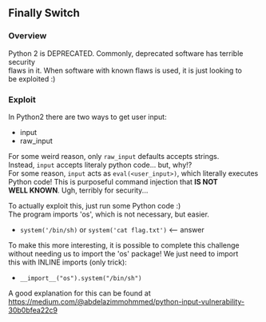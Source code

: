 ## Finally Switch 

### Overview
Python 2 is DEPRECATED. Commonly, deprecated software has terrible security  
flaws in it. When software with known flaws is used, it is just looking to  
be exploited :) 

### Exploit
In Python2 there are two ways to get user input: 
- input 
- raw_input

For some weird reason, only `raw_input` defaults accepts strings.   
Instead, `input` accepts literaly python code... but, why!?   
For some reason, `input` acts as ``eval(<user_input>)``, which literally
executes Python code! This is purposeful command injection that **IS NOT  
WELL KNOWN**. Ugh, terribly for security...  
  
  
To actually exploit this, just run some Python code :)   
The program imports 'os', which is not necessary, but easier.   
- ``system('/bin/sh)`` or ``system('cat flag.txt')`` <-- answer

To make this more interesting, it is possible to complete this challenge  
without needing us to import the 'os' package! We just need to import  
this with INLINE imports (only trick): 
- ``__import__("os").system("/bin/sh")`` 
  
A good explanation for this can be found at https://medium.com/@abdelazimmohmmed/python-input-vulnerability-30b0bfea22c9

